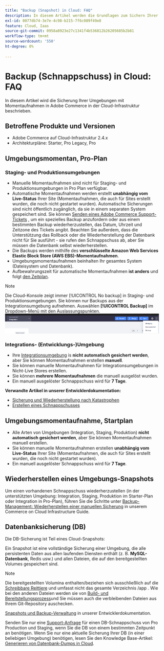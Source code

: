 ```yaml
---
title: "Backup (Snapshot) in Cloud: FAQ"
description: In diesem Artikel werden die Grundlagen zum Sichern Ihrer Umgebungen mit Momentaufnahmen in Adobe Commerce in der Cloud-Infrastruktur beschrieben.
exl-id: 0077db74-3e7e-4c98-b215-7f6c089f49e8
feature: Cloud, Iaas
source-git-commit: 0958a8923e27c1341f4b536812b26205685b2b81
workflow-type: tm+mt
source-wordcount: '550'
ht-degree: 0%

---
```


# Backup (Schnappschuss) in Cloud: FAQ

In diesem Artikel wird die Sicherung Ihrer Umgebungen mit Momentaufnahmen in Adobe Commerce in der Cloud-Infrastruktur beschrieben.

## Betroffene Produkte und Versionen

* Adobe Commerce auf Cloud-Infrastruktur 2.4.x
* Architekturpläne: Starter, Pro Legacy, Pro

## Umgebungsmomentan, Pro-Plan

### Staging- und Produktionsumgebungen

* Manuelle Momentaufnahmen sind nicht für Staging- und Produktionsumgebungen in Pro Plan verfügbar.
* Automatische Momentaufnahmen werden erstellt **unabhängig vom Live-Status** Ihrer Site (Momentaufnahmen, die auch für Sites erstellt wurden, die noch nicht gestartet wurden). Automatische Sicherungen sind nicht öffentlich zugänglich, da sie in einem separaten System gespeichert sind. Sie können [Senden eines Adobe Commerce Support-Tickets](/docs/commerce-knowledge-base/kb/help-center-guide/magento-help-center-user-guide.html#submit-ticket) , um ein spezielles Backup anzufordern oder aus einem bestimmten Backup wiederherzustellen, das Datum, Uhrzeit und Zeitzone des Tickets angibt. Beachten Sie außerdem, dass die Unterstützung das Rollback oder die Wiederherstellung der Datenbank nicht für Sie ausführt - sie rufen den Schnappschuss ab, aber Sie müssen die Datenbank selbst wiederherstellen.
* Die Backups werden mithilfe des **verschlüsselte Amazon Web Services Elastic Block Store (AWS EBS)-Momentaufnahmen**.
* Umgebungsmomentaufnahmen beinhalten Ihr gesamtes System (Dateisystem und Datenbank).
* Aufbewahrungszeit für automatische Momentaufnahmen **ist anders** und folgt [den Zeitplan](/docs/commerce-cloud-service/user-guide/architecture/pro-architecture.html?lang=en#backup-and-disaster-recovery).

>[!NOTE]
>Die Cloud-Konsole zeigt immer [!UICONTROL No backup] in Staging- und Produktionsumgebungen. Sie können nur Backups aus der Integrationsumgebung aufnehmen. Auswählen **[!UICONTROL Backup]** im Dropdown-Menü mit den Auslassungspunkten.
>![cloud_console_backup.png](assets/cloud_console_backup.png)





### Integrations- (Entwicklungs-)Umgebung

* Ihre [Integrationsumgebung](/help/announcements/adobe-commerce-announcements/integration-environment-enhancement-request-pro-and-starter.md) is **nicht automatisch gesichert werden**, aber Sie können Momentaufnahmen erstellen **manuell**.
* Sie können manuelle Momentaufnahmen für Integrationsumgebungen in Nicht-Live Stores erstellen.
* Sie können **mehrere Momentaufnahmen** die manuell ausgelöst wurden.
* Ein manuell ausgelöster Schnappschuss wird für **7 Tage**.

**Verwandte Artikel in unserer Entwicklerdokumentation:**

* [Sicherung und Wiederherstellung nach Katastrophen](/docs/commerce-cloud-service/user-guide/architecture/pro-architecture.html#backup-and-disaster-recovery)
* [Erstellen eines Schnappschusses](/docs/commerce-cloud-service/user-guide/develop/storage/snapshots.html)

## Umgebungsmomentaufnahme, Startplan

* Alle Arten von Umgebungen (Integration, Staging, Produktion) **nicht automatisch gesichert werden**, aber Sie können Momentaufnahmen manuell erstellen.
* Sie können manuelle Momentaufnahmen erstellen **unabhängig vom Live-Status** Ihrer Site (Momentaufnahmen, die auch für Sites erstellt wurden, die noch nicht gestartet wurden).
* Ein manuell ausgelöster Schnappschuss wird für **7 Tage**.

## Wiederherstellen eines Umgebungs-Snapshots

Um einen vorhandenen Schnappschuss wiederherzustellen (in der unterstützten Umgebung: Integration, Staging, Produktion im Starter-Plan oder Integration in Pro-Plan), führen Sie die Schritte unter [Backup-Management: Wiederherstellen einer manuellen Sicherung](https://experienceleague.adobe.com/en/docs/commerce-cloud-service/user-guide/develop/storage/snapshots#restore-a-manual-backup) in unserem Commerce on Cloud Infrastructure Guide.

## Datenbanksicherung (DB)

Die DB-Sicherung ist Teil eines Cloud-Snapshots:

>>
Ein Snapshot ist eine vollständige Sicherung einer Umgebung, die alle persistenten Daten aus allen laufenden Diensten enthält (z. B. **MySQL-Datenbank**, Redis usw.) und allen Dateien, die auf den bereitgestellten Volumes gespeichert sind.

>[!NOTE]
>
>Die bereitgestellten Volumina enthalten/beziehen sich ausschließlich auf die [Schreibbare Reittiere](/docs/commerce-cloud-service/user-guide/configure/app/properties/properties.html?lang=en#mounts) und umfasst nicht das gesamte Verzeichnis /app . Wie bei den anderen Dateien werden sie von [Build- und Bereitstellungsprozess](/docs/commerce-cloud-service/user-guide/architecture/pro-develop-deploy-workflow.html?lang=en#deployment-workflow)und Sie müssen auch die verbleibenden Dateien aus Ihrem Git-Repository auschecken.

[Snapshots und Backup-Verwaltung](/docs/commerce-cloud-service/user-guide/develop/storage/snapshots.html) in unserer Entwicklerdokumentation.

Senden Sie nur eine [Support-Anfrage](/docs/commerce-knowledge-base/kb/help-center-guide/magento-help-center-user-guide.html?lang=en#submit-ticket) für einen DB-Schnappschuss von Pro Production und Staging, wenn Sie die DB von einem bestimmten Zeitpunkt an benötigen. Wenn Sie nur eine aktuelle Sicherung Ihrer DB (in einer beliebigen Umgebung) benötigen, lesen Sie den Knowledge Base-Artikel: [Generieren von Datenbank-Dumps in Cloud](/help/how-to/general/create-database-dump-on-cloud.md).
